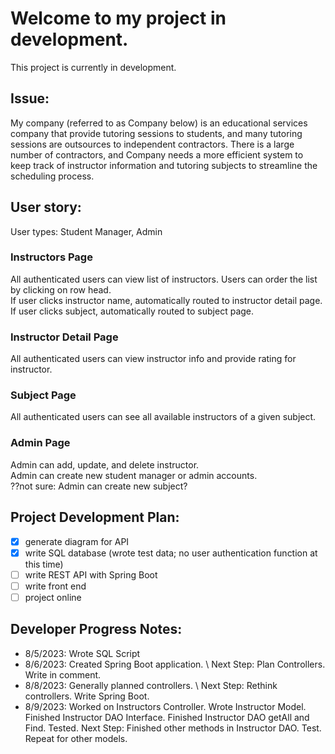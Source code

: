 # Welcome to my project in development.

This project is currently in development. 

## Issue:
My company (referred to as Company below) is an educational services company that provide tutoring sessions to students, and many tutoring sessions are outsources to independent contractors. There is a large number of contractors, and Company needs a more efficient system to keep track of instructor information and tutoring subjects to streamline the scheduling process. 

## User story:
User types: Student Manager, Admin

### Instructors Page
All authenticated users can view list of instructors. Users can order the list by clicking on row head.\
If user clicks instructor name, automatically routed to instructor detail page.\
If user clicks subject, automatically routed to subject page. 

### Instructor Detail Page
All authenticated users can view instructor info and provide rating for instructor. 

### Subject Page
All authenticated users can see all available instructors of a given subject. 

### Admin Page
Admin can add, update, and delete instructor. \
Admin can create new student manager or admin accounts. \
??not sure: Admin can create new subject? 

## Project Development Plan:
- [x] generate diagram for API
- [x] write SQL database (wrote test data; no user authentication function at this time)
- [ ] write REST API with Spring Boot
- [ ] write front end
- [ ] project online 

## Developer Progress Notes:
<ul>
<li>
8/5/2023: Wrote SQL Script
</li>
<li>
8/6/2023: Created Spring Boot application. \
Next Step: Plan Controllers. Write in comment.
</li>
<li>
8/8/2023: Generally planned controllers. \
Next Step: Rethink controllers. Write Spring Boot.
</li>
<li>
8/9/2023: Worked on Instructors Controller. Wrote Instructor Model. Finished Instructor DAO Interface. Finished Instructor DAO getAll and Find. Tested.
Next Step: Finished other methods in Instructor DAO. Test. Repeat for other models.
</li>
</ul>
